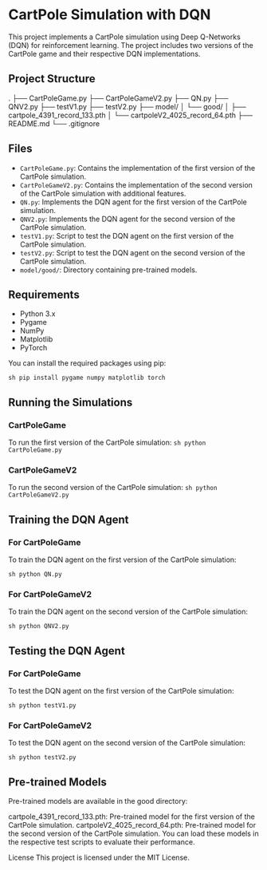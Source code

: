 # CartPole Simulation with DQN

This project implements a CartPole simulation using Deep Q-Networks (DQN) for reinforcement learning. The project includes two versions of the CartPole game and their respective DQN implementations.

## Project Structure

. ├── CartPoleGame.py ├── CartPoleGameV2.py ├── QN.py ├── QNV2.py ├── testV1.py ├── testV2.py ├── model/ │ └── good/ │ ├── cartpole_4391_record_133.pth │ └── cartpoleV2_4025_record_64.pth ├── README.md └── .gitignore

## Files

- `CartPoleGame.py`: Contains the implementation of the first version of the CartPole simulation.
- `CartPoleGameV2.py`: Contains the implementation of the second version of the CartPole simulation with additional features.
- `QN.py`: Implements the DQN agent for the first version of the CartPole simulation.
- `QNV2.py`: Implements the DQN agent for the second version of the CartPole simulation.
- `testV1.py`: Script to test the DQN agent on the first version of the CartPole simulation.
- `testV2.py`: Script to test the DQN agent on the second version of the CartPole simulation.
- `model/good/`: Directory containing pre-trained models.

## Requirements

- Python 3.x
- Pygame
- NumPy
- Matplotlib
- PyTorch

You can install the required packages using pip:

`sh pip install pygame numpy matplotlib torch `

## Running the Simulations

### CartPoleGame

To run the first version of the CartPole simulation:
`sh python CartPoleGame.py`

### CartPoleGameV2

To run the second version of the CartPole simulation:
`sh python CartPoleGameV2.py`

## Training the DQN Agent

### For CartPoleGame

To train the DQN agent on the first version of the CartPole simulation:

`sh python QN.py`

### For CartPoleGameV2

To train the DQN agent on the second version of the CartPole simulation:

`sh python QNV2.py`

## Testing the DQN Agent

### For CartPoleGame

To test the DQN agent on the first version of the CartPole simulation:

`sh python testV1.py`

### For CartPoleGameV2

To test the DQN agent on the second version of the CartPole simulation:

`sh python testV2.py`

## Pre-trained Models

Pre-trained models are available in the good directory:

cartpole_4391_record_133.pth: Pre-trained model for the first version of the CartPole simulation.
cartpoleV2_4025_record_64.pth: Pre-trained model for the second version of the CartPole simulation.
You can load these models in the respective test scripts to evaluate their performance.

License
This project is licensed under the MIT License.
